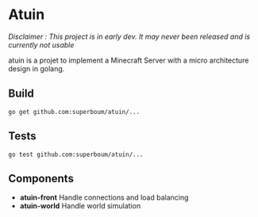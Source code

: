 Atuin
=====

*Disclaimer : This project is in early dev. It may never been released and is currently not usable*

atuin is a projet to implement a Minecraft Server with a micro architecture design in golang.

Build
-----

```
go get github.com:superboum/atuin/...
```

Tests
-----

```
go test github.com:superboum/atuin/...
```

Components
----------

 * **atuin-front** Handle connections and load balancing
 * **atuin-world** Handle world simulation

